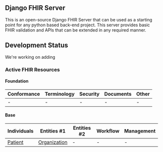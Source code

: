 ## Django FHIR Server

This is an open-source Django FHIR Server that can be used as a starting point for any python based back-end project. This server provides basic FHIR validation and APIs that can be extended in any required manner.

## Development Status

We're working on adding

### Active FHIR Resources

#### Foundation

| Conformance | Terminology | Security | Documents | Other |
| ----------- | ----------- | -------- | --------- | ----- |
| -           | -           | -        | -         | -     |

#### Base

| Individuals                                 | Entities #1                                           | Entities #2 | Workflow | Management |
| ------------------------------------------- | ----------------------------------------------------- | ----------- | -------- | ---------- |
| [Patient](http://hl7.org/fhir/patient.html) | [Organization](http://hl7.org/fhir/organization.html) | -           | -        | -          |

